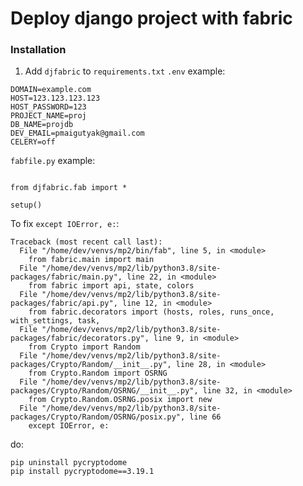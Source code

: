
# Deploy django project with fabric

### Installation
1. Add `djfabric` to `requirements.txt`
`.env` example:
```
DOMAIN=example.com
HOST=123.123.123.123
HOST_PASSWORD=123
PROJECT_NAME=proj
DB_NAME=projdb
DEV_EMAIL=pmaigutyak@gmail.com
CELERY=off
```

```fabfile.py``` example:
```

from djfabric.fab import *

setup()

```
To fix `except IOError, e:`:
```
Traceback (most recent call last):
  File "/home/dev/venvs/mp2/bin/fab", line 5, in <module>
    from fabric.main import main
  File "/home/dev/venvs/mp2/lib/python3.8/site-packages/fabric/main.py", line 22, in <module>
    from fabric import api, state, colors
  File "/home/dev/venvs/mp2/lib/python3.8/site-packages/fabric/api.py", line 12, in <module>
    from fabric.decorators import (hosts, roles, runs_once, with_settings, task,
  File "/home/dev/venvs/mp2/lib/python3.8/site-packages/fabric/decorators.py", line 9, in <module>
    from Crypto import Random
  File "/home/dev/venvs/mp2/lib/python3.8/site-packages/Crypto/Random/__init__.py", line 28, in <module>
    from Crypto.Random import OSRNG
  File "/home/dev/venvs/mp2/lib/python3.8/site-packages/Crypto/Random/OSRNG/__init__.py", line 32, in <module>
    from Crypto.Random.OSRNG.posix import new
  File "/home/dev/venvs/mp2/lib/python3.8/site-packages/Crypto/Random/OSRNG/posix.py", line 66
    except IOError, e:
```
do:
```
pip uninstall pycryptodome
pip install pycryptodome==3.19.1
```

